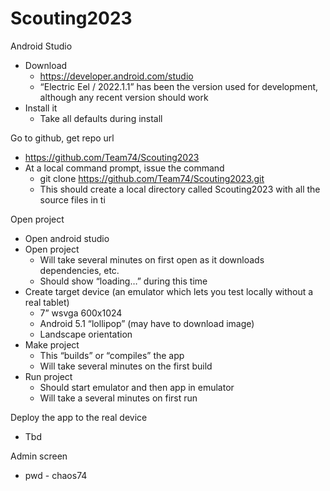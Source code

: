 # Scouting2023

Android Studio
* Download
  * https://developer.android.com/studio
  * “Electric Eel / 2022.1.1” has been the version used for development, although any recent version should work
* Install it
  * Take all defaults during install

Go to github, get repo url
* https://github.com/Team74/Scouting2023
* At a local command prompt, issue the command
    * git clone https://github.com/Team74/Scouting2023.git
    * This should create a local directory called Scouting2023 with all the source files in ti

Open project
* Open android studio
* Open project
    * Will take several minutes on first open as it downloads dependencies, etc.
    * Should show “loading…” during this time
* Create target device (an emulator which lets you test locally without a real tablet)
    * 7” wsvga 600x1024
    * Android 5.1 “lollipop” (may have to download image)
    * Landscape orientation
* Make project
    * This “builds” or “compiles” the app
    * Will take several minutes on the first build
* Run project
    * Should start emulator and then app in emulator
    * Will take a several minutes on first run

Deploy the app to the real device
* Tbd

Admin screen
* pwd - chaos74


